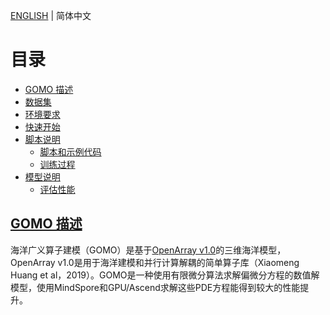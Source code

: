 [ENGLISH](README.md) | 简体中文

# 目录

- [GOMO 描述](#Deep-Hpms-描述)
- [数据集](#数据集)
- [环境要求](#环境要求)
- [快速开始](#快速开始)
- [脚本说明](#脚本说明)
    - [脚本和示例代码](#脚本和示例代码)
    - [训练过程](#训练过程)
- [模型说明](#模型说明)
    - [评估性能](#评估性能)

## [GOMO 描述](#目录)

海洋广义算子建模（GOMO）是基于[OpenArray v1.0](https://gmd.copernicus.org/articles/12/4729/2019/gmd-12-4729-2019-discussion.html)的三维海洋模型，OpenArray v1.0是用于海洋建模和并行计算解耦的简单算子库（Xiaomeng Huang et al，2019）。GOMO是一种使用有限微分算法求解偏微分方程的数值解模型，使用MindSpore和GPU/Ascend求解这些PDE方程能得到较大的性能提升。
